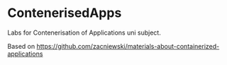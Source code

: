 # ContenerisedApps
Labs for Contenerisation of Applications uni subject.

Based on https://github.com/zacniewski/materials-about-containerized-applications

